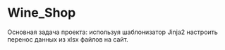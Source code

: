 # Wine_Shop
Основная задача проекта: используя шаблонизатор Jinja2 настроить перенос данных из xlsx файлов на сайт.
